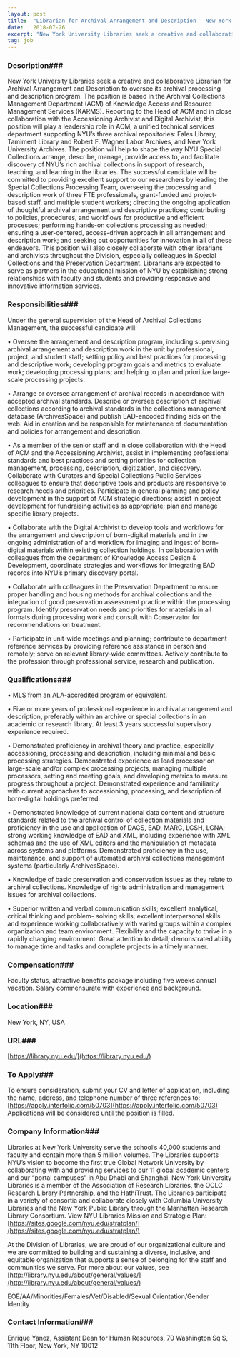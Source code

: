 ```yaml
---
layout: post
title:  "Librarian for Archival Arrangement and Description - New York University, Division of Libraries"
date:   2018-07-26
excerpt: "New York University Libraries seek a creative and collaborative Librarian for Archival Arrangement and Description to oversee its archival processing and description program. The position is based in the Archival Collections Management Department (ACM) of Knowledge Access and Resource Management Services (KARMS). Reporting to the Head of ACM and in..."
tag: job
---
```


### Description###

New York University Libraries seek a creative and collaborative Librarian for Archival Arrangement and Description to oversee its archival processing and description program. The position is based in the Archival Collections Management Department (ACM) of Knowledge Access and Resource Management Services (KARMS). Reporting to the Head of ACM and in close collaboration with the Accessioning Archivist and Digital Archivist, this position will play a leadership role in ACM, a unified technical services department supporting NYU’s three archival repositories: Fales Library, Tamiment Library and Robert F. Wagner Labor Archives, and New York University Archives. 
The position will help to shape the way NYU Special Collections arrange, describe, manage, provide access to, and facilitate discovery of NYU’s rich archival collections in support of research, teaching, and learning in the libraries. The successful candidate will be committed to providing excellent support to our researchers by leading the Special Collections Processing Team, overseeing the processing and description work of three FTE professionals, grant-funded and project-based staff, and multiple student workers; directing the ongoing application of thoughtful archival arrangement and descriptive practices; contributing to policies, procedures, and workflows for productive and efficient processes; performing hands-on collections processing as needed; ensuring a user-centered, access-driven approach in all arrangement and description work; and seeking out opportunities for innovation in all of these endeavors. This position will also closely collaborate with other librarians and archivists throughout the Division, especially colleagues in Special Collections and the Preservation Department. Librarians are expected to serve as partners in the educational mission of NYU by establishing strong relationships with faculty and students and providing responsive and innovative information services. 


### Responsibilities###

Under the general supervision of the Head of Archival Collections Management, the successful candidate will: 

• 	Oversee the arrangement and description program, including supervising archival arrangement and description work in the unit by professional, project, and student staff; setting policy and best practices for processing and descriptive work; developing program goals and metrics to evaluate work; developing processing plans; and helping to plan and prioritize large-scale processing projects.

• 	Arrange or oversee arrangement of archival records in accordance with accepted archival standards. Describe or oversee description of archival collections according to archival standards in the collections management database (ArchivesSpace) and publish EAD-encoded finding aids on the web. Aid in creation and be responsible for maintenance of documentation and policies for arrangement and description. 

• 	As a member of the senior staff and in close collaboration with the Head of ACM and the Accessioning Archivist, assist in implementing professional standards and best practices and setting priorities for collection management, processing, description, digitization, and discovery. Collaborate with Curators and Special Collections Public Services colleagues to ensure that descriptive tools and products are responsive to research needs and priorities. Participate in general planning and policy development in the support of ACM strategic directions; assist in project development for fundraising activities as appropriate; plan and manage specific library projects. 

• 	Collaborate with the Digital Archivist to develop tools and workflows for the arrangement and description of born-digital materials and in the ongoing administration of and workflow for imaging and ingest of born-digital materials within existing collection holdings. In collaboration with colleagues from the department of Knowledge Access Design & Development, coordinate strategies and workflows for integrating EAD records into NYU’s primary discovery portal. 

• 	Collaborate with colleagues in the Preservation Department to ensure proper handling and housing methods for archival collections and the integration of good preservation assessment practice within the processing program. Identify preservation needs and priorities for materials in all formats during processing work and consult with Conservator for recommendations on treatment. 

• 	Participate in unit-wide meetings and planning; contribute to department reference services by providing reference assistance in person and remotely; serve on relevant library-wide committees. Actively contribute to the profession through professional service, research and publication. 


### Qualifications###


• 	MLS from an ALA-accredited program or equivalent.

• 	Five or more years of professional experience in archival arrangement and description, preferably within an archive or special collections in an academic or research library. At least 3 years successful supervisory experience required. 

• 	Demonstrated proficiency in archival theory and practice, especially accessioning, processing and description, including minimal and basic processing strategies. Demonstrated experience as lead processor on large-scale and/or complex processing projects, managing multiple processors, setting and meeting goals, and developing metrics to measure progress throughout a project. Demonstrated experience and familiarity with current approaches to accessioning, processing, and description of born-digital holdings preferred.

• 	Demonstrated knowledge of current national data content and structure standards related to the archival control of collection materials and proficiency in the use and application of DACS, EAD, MARC, LCSH, LCNA; strong working knowledge of EAD and XML, including experience with XML schemas and the use of XML editors and the manipulation of metadata across systems and platforms. Demonstrated proficiency in the use, maintenance, and support of automated archival collections management systems (particularly ArchivesSpace). 

• 	Knowledge of basic preservation and conservation issues as they relate to archival collections. Knowledge of rights administration and management issues for archival collections. 

• 	Superior written and verbal communication skills; excellent analytical, critical thinking and problem- solving skills; excellent interpersonal skills and experience working collaboratively with varied groups within a complex organization and team environment. Flexibility and the capacity to thrive in a rapidly changing environment. Great attention to detail; demonstrated ability to manage time and tasks and complete projects in a timely manner. 


### Compensation###

Faculty status, attractive benefits package including five weeks annual vacation. Salary commensurate with experience and background. 


### Location###

New York, NY, USA


### URL###

[https://library.nyu.edu/](https://library.nyu.edu/)

### To Apply###

To ensure consideration, submit your CV and letter of application, including the name, address, and telephone number of three references to: [https://apply.interfolio.com/50703](https://apply.interfolio.com/50703)  Applications will be considered until the position is filled.


### Company Information###

Libraries at New York University serve the school’s 40,000 students and faculty and contain more than 5 million volumes. The Libraries supports NYU’s vision to become the first true Global Network University by collaborating with and providing services to our 11 global academic centers and our “portal campuses” in Abu Dhabi and Shanghai. New York University Libraries is a member of the Association of Research Libraries, the OCLC Research Library Partnership, and the HathiTrust. The Libraries participate in a variety of consortia and collaborate closely with Columbia University Libraries and the New York Public Library through the Manhattan Research Library Consortium. View NYU Libraries Mission and Strategic Plan: [https://sites.google.com/nyu.edu/stratplan/](https://sites.google.com/nyu.edu/stratplan/)

At the Division of Libraries, we are proud of our organizational culture and we are committed to building and sustaining a diverse, inclusive, and equitable organization that supports a sense of belonging for the staff and communities we serve. For more about our values, see [http://library.nyu.edu/about/general/values/](http://library.nyu.edu/about/general/values/)

EOE/AA/Minorities/Females/Vet/Disabled/Sexual Orientation/Gender Identity


### Contact Information###

Enrique Yanez, Assistant Dean for Human Resources, 70 Washington Sq S, 11th Floor, New York, NY 10012

